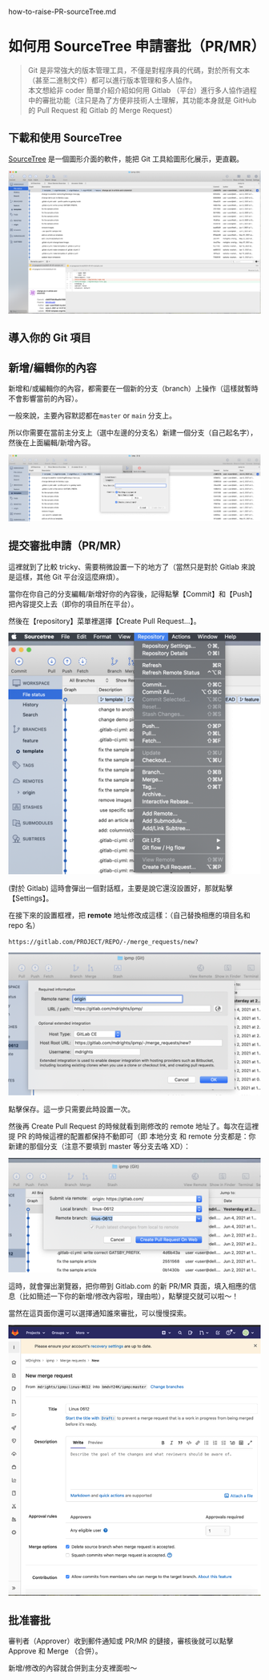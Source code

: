 ---
---

how-to-raise-PR-sourceTree.md

# 如何用 SourceTree 申請審批（PR/MR） 

> Git 是非常強大的版本管理工具，不僅是對程序員的代碼，對於所有文本（甚至二進制文件）都可以進行版本管理和多人協作。  
本文想給非 coder 簡單介紹介紹如何用 Gitlab （平台）進行多人協作過程中的審批功能（注只是為了方便非技術人士理解，其功能本身就是 GitHub 的 Pull Request 和 Gitlab 的 Merge Request）  

## 下載和使用 SourceTree 

[SourceTree](https://www.sourcetreeapp.com/) 是一個圖形介面的軟件，能把 Git 工具給圖形化展示，更直觀。  

![](../img/sourceTree-firstPage.png)

## 導入你的 Git 項目

<!--more-->

## 新增/編輯你的內容

新增和/或編輯你的內容，都需要在一個新的分支（branch）上操作（這樣就暫時不會影響當前的內容）。

一般來說，主要內容默認都在`master` or `main` 分支上。  

所以你需要在當前主分支上（選中左邊的分支名）新建一個分支（自己起名字），然後在上面編輯/新增內容。  

![](../img/sourceTree-new-branch.png)


## 提交審批申請（PR/MR）

這裡就到了比較 tricky、需要稍微設置一下的地方了（當然只是對於 Gitlab 來說是這樣，其他 Git 平台沒這麼麻煩）。  

當你在你自己的分支編輯/新增好你的內容後，記得點擊【Commit】和【Push】把內容提交上去（即你的項目所在平台）。  

然後在【repository】菜單裡選擇【Create Pull Request...】。  

![](../img/sourceTree-create-pullRequest.png)

(對於 Gitlab) 這時會彈出一個對話框，主要是說它還沒設置好，那就點擊【Settings】。 


在接下來的設置框裡，把 **remote** 地址修改成這樣：（自己替換相應的項目名和 repo 名）  

`https://gitlab.com/PROJECT/REPO/-/merge_requests/new?`  

![](../img/sourceTree-create-pullRequest-setting.png)

點擊保存。這一步只需要此時設置一次。  

然後再 Create Pull Request 的時候就看到剛修改的 remote 地址了。每次在這裡提 PR 的時候這裡的配置都保持不動即可（即 本地分支 和 remote 分支都是：你新建的那個分支（注意不要填到 master 等分支去咯 XD）：

![](../img/sourceTree-create-pullRequest-open.png)

這時，就會彈出瀏覽器，把你帶到 Gitlab.com 的新 PR/MR 頁面，填入相應的信息（比如簡述一下你的新增/修改內容啦，理由啦），點擊提交就可以啦～！

當然在這頁面你還可以選擇通知誰來審批，可以慢慢探索。

![](../img/Gitlab-New-MR.png)


## 批准審批

審判者（Approver）收到郵件通知或 PR/MR 的鏈接，審核後就可以點擊 Approve 和 Merge （合併）。

新增/修改的內容就合併到主分支裡面啦～





